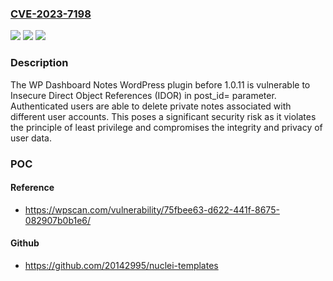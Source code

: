 ### [CVE-2023-7198](https://cve.mitre.org/cgi-bin/cvename.cgi?name=CVE-2023-7198)
![](https://img.shields.io/static/v1?label=Product&message=WP%20Dashboard%20Notes&color=blue)
![](https://img.shields.io/static/v1?label=Version&message=0%3C%201.0.11%20&color=brighgreen)
![](https://img.shields.io/static/v1?label=Vulnerability&message=CWE-639%20Authorization%20Bypass%20Through%20User-Controlled%20Key&color=brighgreen)

### Description

The WP Dashboard Notes WordPress plugin before 1.0.11 is vulnerable to Insecure Direct Object References (IDOR) in post_id= parameter. Authenticated users are able to delete private notes associated with different user accounts. This poses a significant security risk as it violates the principle of least privilege and compromises the integrity and privacy of user data.

### POC

#### Reference
- https://wpscan.com/vulnerability/75fbee63-d622-441f-8675-082907b0b1e6/

#### Github
- https://github.com/20142995/nuclei-templates

